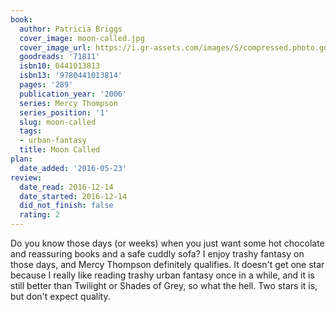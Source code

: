 ```yaml
---
book:
  author: Patricia Briggs
  cover_image: moon-called.jpg
  cover_image_url: https://i.gr-assets.com/images/S/compressed.photo.goodreads.com/books/1272070347l/71811._SX98_.jpg
  goodreads: '71811'
  isbn10: 0441013813
  isbn13: '9780441013814'
  pages: '289'
  publication_year: '2006'
  series: Mercy Thompson
  series_position: '1'
  slug: moon-called
  tags:
  - urban-fantasy
  title: Moon Called
plan:
  date_added: '2016-05-23'
review:
  date_read: 2016-12-14
  date_started: 2016-12-14
  did_not_finish: false
  rating: 2
---
```


Do you know those days (or weeks) when you just want some hot chocolate and reassuring books and a safe cuddly sofa? I enjoy trashy fantasy on those days, and Mercy Thompson definitely qualifies. It doesn't get one star because I really like reading trashy urban fantasy once in a while, and it is still better than Twilight or Shades of Grey, so what the hell. Two stars it is, but don't expect quality.
